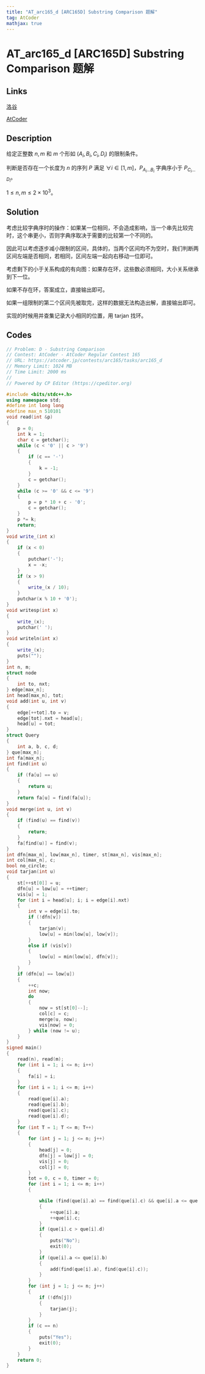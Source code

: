 ```yaml
---
title: "AT_arc165_d [ARC165D] Substring Comparison 题解"
tag: AtCoder
mathjax: true
---
```


# AT_arc165_d [ARC165D] Substring Comparison 题解

<!-- more -->


## Links

[洛谷](https://www.luogu.com.cn/problem/AT_arc165_d)

[AtCoder](https://atcoder.jp/contests/arc165/tasks/arc165_d)

## Description

给定正整数 $n,m$ 和 $m$ 个形如 $(A_{i},B_{i},C_{i},D_{i})$ 的限制条件。

判断是否存在一个长度为 $n$ 的序列 $P$ 满足 $\forall i \in [1,m]$，$P_{A_{i} \dots B_{i}}$ 字典序小于 $P_{C_{i} \dots D_{i}}$。

$1 \leq n,m \leq 2 \times 10^{3}$。

## Solution

考虑比较字典序时的操作：如果某一位相同，不会造成影响，当一个串先比较完时，这个串更小，否则字典序取决于需要的比较第一个不同的。

因此可以考虑逐步减小限制的区间，具体的，当两个区间均不为空时，我们判断两区间左端是否相同，若相同，区间左端一起向右移动一位即可。

考虑剩下的小于关系构成的有向图：如果存在环，这些数必须相同，大小关系继承到下一位。

如果不存在环，答案成立，直接输出即可。

如果一组限制的第二个区间先被取完，这样的数据无法构造出解，直接输出即可。

实现的时候用并查集记录大小相同的位置，用 tarjan 找环。

## Codes

```cpp
// Problem: D - Substring Comparison
// Contest: AtCoder - AtCoder Regular Contest 165
// URL: https://atcoder.jp/contests/arc165/tasks/arc165_d
// Memory Limit: 1024 MB
// Time Limit: 2000 ms
//
// Powered by CP Editor (https://cpeditor.org)

#include <bits/stdc++.h>
using namespace std;
#define int long long
#define max_n 510101
void read(int &p)
{
    p = 0;
    int k = 1;
    char c = getchar();
    while (c < '0' || c > '9')
    {
        if (c == '-')
        {
            k = -1;
        }
        c = getchar();
    }
    while (c >= '0' && c <= '9')
    {
        p = p * 10 + c - '0';
        c = getchar();
    }
    p *= k;
    return;
}
void write_(int x)
{
    if (x < 0)
    {
        putchar('-');
        x = -x;
    }
    if (x > 9)
    {
        write_(x / 10);
    }
    putchar(x % 10 + '0');
}
void writesp(int x)
{
    write_(x);
    putchar(' ');
}
void writeln(int x)
{
    write_(x);
    puts("");
}
int n, m;
struct node
{
    int to, nxt;
} edge[max_n];
int head[max_n], tot;
void add(int u, int v)
{
    edge[++tot].to = v;
    edge[tot].nxt = head[u];
    head[u] = tot;
}
struct Query
{
    int a, b, c, d;
} que[max_n];
int fa[max_n];
int find(int u)
{
    if (fa[u] == u)
    {
        return u;
    }
    return fa[u] = find(fa[u]);
}
void merge(int u, int v)
{
    if (find(u) == find(v))
    {
        return;
    }
    fa[find(u)] = find(v);
}
int dfn[max_n], low[max_n], timer, st[max_n], vis[max_n];
int col[max_n], c;
bool no_circle;
void tarjan(int u)
{
    st[++st[0]] = u;
    dfn[u] = low[u] = ++timer;
    vis[u] = 1;
    for (int i = head[u]; i; i = edge[i].nxt)
    {
        int v = edge[i].to;
        if (!dfn[v])
        {
            tarjan(v);
            low[u] = min(low[u], low[v]);
        }
        else if (vis[v])
        {
            low[u] = min(low[u], dfn[v]);
        }
    }
    if (dfn[u] == low[u])
    {
        ++c;
        int now;
        do
        {
            now = st[st[0]--];
            col[c] = c;
            merge(u, now);
            vis[now] = 0;
        } while (now != u);
    }
}
signed main()
{
    read(n), read(m);
    for (int i = 1; i <= n; i++)
    {
        fa[i] = i;
    }
    for (int i = 1; i <= m; i++)
    {
        read(que[i].a);
        read(que[i].b);
        read(que[i].c);
        read(que[i].d);
    }
    for (int T = 1; T <= m; T++)
    {
        for (int j = 1; j <= n; j++)
        {
            head[j] = 0;
            dfn[j] = low[j] = 0;
            vis[j] = 0;
            col[j] = 0;
        }
        tot = 0, c = 0, timer = 0;
        for (int i = 1; i <= m; i++)
        {

            while (find(que[i].a) == find(que[i].c) && que[i].a <= que[i].b && que[i].c <= que[i].d)
            {
                ++que[i].a;
                ++que[i].c;
            }
            if (que[i].c > que[i].d)
            {
                puts("No");
                exit(0);
            }
            if (que[i].a <= que[i].b)
            {
                add(find(que[i].a), find(que[i].c));
            }
        }
        for (int j = 1; j <= n; j++)
        {
            if (!dfn[j])
            {
                tarjan(j);
            }
        }
        if (c == n)
        {
            puts("Yes");
            exit(0);
        }
    }
    return 0;
}
```